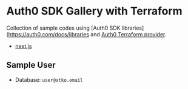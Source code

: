 # Auth0 SDK Gallery with Terraform

Collection of sample codes using [Auth0 SDK libraries](https://auth0.com/docs/libraries and [Auth0 Terraform provider](https://registry.terraform.io/providers/auth0/auth0/latest/docs).

* [next.js](./next.js/readme.md)

## Sample User
* Database: `user@atko.email`
